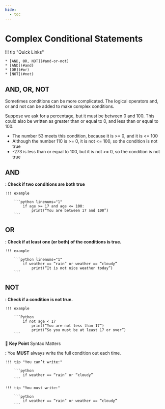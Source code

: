 ```yaml
---
hide:
  - toc
---
```


# Complex Conditional Statements

!!! tip "Quick Links"

    * [AND, OR, NOT](#and-or-not)
    * [AND](#and)
    * [OR](#or)
    * [NOT](#not)

## AND, OR, NOT

Sometimes conditions can be more complicated. The logical operators and, or and not can be added to make complex conditions.

Suppose we ask for a percentage, but it must be between 0 and 100. This could also be written as greater than or equal to 0, and less than or equal to 100.

* The number 53 meets this condition, because it is >= 0, and it is <= 100
* Although the number 110 is >= 0, it is not <= 100, so the condition is not true
* -273 is less than or equal to 100, but it is not >= 0, so the condition is not true



## AND

:   __Check if two conditions are both true__

	!!! example
	
		```python linenums="1"
	  		if age >= 17 and age <= 100:
	   			print(“You are between 17 and 100”)
		```

## OR

:   __Check if at least one (or both) of the conditions is true.__

	!!! example
	
		```python linenums="1"
			if weather == “rain” or weather == “cloudy”
				print(“It is not nice weather today”)
		```

## NOT

:   __Check if a condition is not true.__

	!!! example
	
		```Python
			if not age < 17
				print(“You are not less than 17”)
				print(“So you must be at least 17 or over”)
		```

🔑 __Key Point__ Syntax Matters

:	You __MUST__ always write the full condition out each time.

	!!! tip "You can’t write:"

		```python
			if weather == “rain” or “cloudy”
		```

	!!! tip "You must write:"

		```python
			if weather == “rain” or weather == “cloudy”
		```
